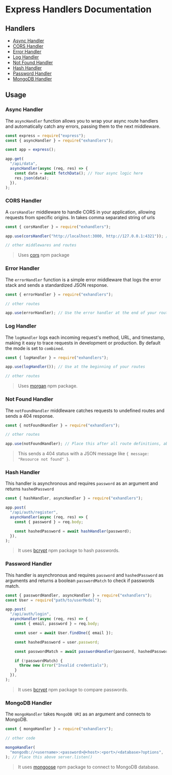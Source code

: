 # Express Handlers Documentation

## Handlers

- [Async Handler](#async-handler)
- [CORS Handler](#cors-handler)
- [Error Handler](#error-handler)
- [Log Handler](#log-handler)
- [Not Found Handler](#not-found-handler)
- [Hash Handler](#hash-handler)
- [Password Handler](#password-handler)
- [MongoDB Handler](#mongo-handler)

## Usage

### Async Handler

The `asyncHandler` function allows you to wrap your async route handlers and automatically catch any errors, passing them to the next middleware.

```javascript
const express = require("express");
const { asyncHandler } = require("exhandlers");

const app = express();

app.get(
  "/api/data",
  asyncHandler(async (req, res) => {
    const data = await fetchData(); // Your async logic here
    res.json(data);
  }),
);
```

### CORS Handler

A `corsHandler` middleware to handle CORS in your application, allowing requests from specific origins. In takes comma separated string of urls

```javascript
const { corsHandler } = require("exhandlers");

app.use(corsHandler("http://localhost:3000, http://127.0.0.1:4321")); // Put this right after intializing express

// other middlewares and routes
```

> Uses [cors](https://www.npmjs.com/package/cors) npm package

### Error Handler

The `errorHandler` function is a simple error middleware that logs the error stack and sends a standardized JSON response.

```javascript
const { errorHandler } = require("exhandlers");

// other routes

app.use(errorHandler); // Use the error handler at the end of your routes, below notFoundHandler
```

### Log Handler

The `logHandler` logs each incoming request's method, URL, and timestamp, making it easy to trace requests in development or production. By default the mode is set to `combined`.

```javascript
const { logHandler } = require("exhandlers");

app.use(logHandler()); // Use at the beginning of your routes

// other routes
```

> Uses [morgan](https://www.npmjs.com/package/morgan) npm package.

### Not Found Handler

The `notFoundHandler` middleware catches requests to undefined routes and sends a 404 response.

```javascript
const { notFoundHandler } = require("exhandlers");

// other routes

app.use(notFoundHandler); // Place this after all route definitions, above errorHandler
```

> This sends a 404 status with a JSON message like `{ message: "Resource not found" }`.

### Hash Handler

This handler is asynchronous and requires `password` as an argument and returns `hashedPassword`

```js
const { hashHandler, asyncHandler } = require("exhandlers");

app.post(
  "/api/auth/register",
  asyncHandler(async (req, res) => {
    const { password } = req.body;

    const hashedPassword = await hashHandler(password);
  }),
);
```

> It uses [bcrypt](https://www.npmjs.com/package/bcrypt) npm package to hash passwords.

### Password Handler

This handler is asynchronous and requires `password` and `hashedPassword` as arguments and returns a boolean `passwordMatch` to check if passwords match.

```js
const { passwordHandler, asyncHandler } = require("exhandlers");
const User = require("path/to/userModel");

app.post(
  "/api/auth/login",
  asyncHandler(async (req, res) => {
    const { email, password } = req.body;

    const user = await User.findOne({ email });

    const hashedPassword = user.password;

    const passwordMatch = await passwordHandler(password, hashedPassword);

    if (!passwordMatch) {
      throw new Error("Invalid credentials");
    }
  }),
);
```

> It uses [bcrypt](https://www.npmjs.com/package/bcrypt) npm package to compare passwords.

### MongoDB Handler

The `mongoHandler` takes `MongoDB URI` as an argument and connects to MongoDB.

```javascript
const { mongoHandler } = require("exhandlers");

// other code

mongoHandler(
  "mongodb://<username>:<password>@<host>:<port>/<database>?options",
); // Place this above server.listen()
```

> It uses [mongoose](https://www.npmjs.com/package/mongoose) npm package to connect to MongoDB database.
